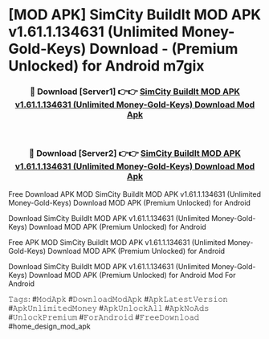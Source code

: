# [MOD APK] SimCity BuildIt MOD APK v1.61.1.134631 (Unlimited Money-Gold-Keys) Download - (Premium Unlocked) for Android m7gix



<div align="center">
<h3>🔴 Download [Server1] 👉👉 <a href="https://momento.my/?title=SimCity_BuildIt_MOD_APK_v1.61.1.134631_(Unlimited_Money-Gold-Keys)_Download">SimCity BuildIt MOD APK v1.61.1.134631 (Unlimited Money-Gold-Keys) Download Mod Apk</a></h3><br>

<h3>🔴 Download [Server2] 👉👉 <a href="https://momento.my/?title=SimCity_BuildIt_MOD_APK_v1.61.1.134631_(Unlimited_Money-Gold-Keys)_Download">SimCity BuildIt MOD APK v1.61.1.134631 (Unlimited Money-Gold-Keys) Download Mod Apk</a></h3>
</div>



Free Download APK MOD SimCity BuildIt MOD APK v1.61.1.134631 (Unlimited Money-Gold-Keys) Download MOD APK (Premium Unlocked) for Android

Download SimCity BuildIt MOD APK v1.61.1.134631 (Unlimited Money-Gold-Keys) Download MOD APK (Premium Unlocked) for Android

Free APK MOD SimCity BuildIt MOD APK v1.61.1.134631 (Unlimited Money-Gold-Keys) Download MOD APK (Premium Unlocked) for Android

Download SimCity BuildIt MOD APK v1.61.1.134631 (Unlimited Money-Gold-Keys) Download MOD APK (Premium Unlocked) for Android Mod For Android

𝚃𝚊𝚐𝚜: #𝙼𝚘𝚍𝙰𝚙𝚔 #𝙳𝚘𝚠𝚗𝚕𝚘𝚊𝚍𝙼𝚘𝚍𝙰𝚙𝚔 #𝙰𝚙𝚔𝙻𝚊𝚝𝚎𝚜𝚝𝚅𝚎𝚛𝚜𝚒𝚘𝚗 #𝙰𝚙𝚔𝚄𝚗𝚕𝚒𝚖𝚒𝚝𝚎𝚍𝙼𝚘𝚗𝚎𝚢 #𝙰𝚙𝚔𝚄𝚗𝚕𝚘𝚌𝚔𝙰𝚕𝚕 #𝙰𝚙𝚔𝙽𝚘𝙰𝚍𝚜 #𝚄𝚗𝚕𝚘𝚌𝚔𝙿𝚛𝚎𝚖𝚒𝚞𝚖 #𝙵𝚘𝚛𝙰𝚗𝚍𝚛𝚘𝚒𝚍 #𝙵𝚛𝚎𝚎𝙳𝚘𝚠𝚗𝚕𝚘𝚊𝚍 #home_design_mod_apk
